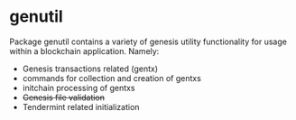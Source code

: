 # genutil

Package genutil contains a variety of genesis utility functionality
for usage within a blockchain application. Namely:

- Genesis transactions related (gentx)
- commands for collection and creation of gentxs
- initchain processing of gentxs
- ~~Genesis file validation~~
- Tendermint related initialization
